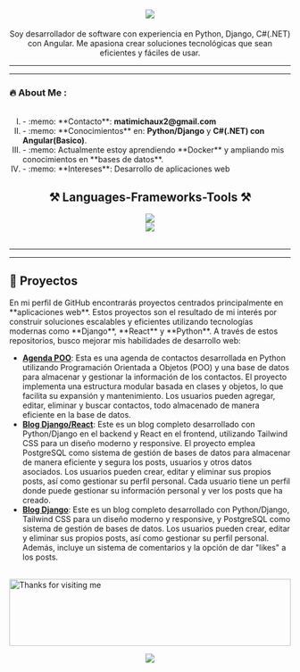<h1 align="center">
    <img src="https://readme-typing-svg.herokuapp.com/?font=Righteous&size=35&center=true&vCenter=true&width=500&height=70&duration=4000&lines=Hi+There!+👋;+I'm+Matias+Michaux!;" />
</h1>

<div id="header" align="center">
   <p>Soy desarrollador de software con experiencia en Python, Django, C#(.NET) con Angular. Me apasiona crear soluciones tecnológicas que sean eficientes y fáciles de usar.</p>
</div>

---

--- 
### :fire: About Me : <br> 

<ol type="I">
  <div align="left">
    <br><li>
      - :memo: **Contacto**: <strong>matimichaux2@gmail.com</strong>
    </li>
    <li>
      - :memo: **Conocimientos** en: <strong>Python/Django</strong> y <strong>C#(.NET) con Angular(Basico)</strong>.
    </li>
    <li>
      - :memo: Actualmente estoy aprendiendo **Docker** y ampliando mis conocimientos en **bases de datos**.
    </li>
    <li>
      - :memo: **Intereses**: Desarrollo de aplicaciones web
    </li>
  </div>
</ol>


<div> 
    <h2 align="center">⚒️ Languages-Frameworks-Tools ⚒️</h2>
<div align="center">
    <img src="https://skillicons.dev/icons?i=react,tailwind,html,css,vscode,github,git" /><br>
    <img src="https://skillicons.dev/icons?i=python,django,javascript,java,mysql" /><br>
</div>
</div>



<br/>
<hr/>
   
---
<section id="proyectos">
  <h2>🚀 Proyectos</h2>
 <p>En mi perfil de GitHub encontrarás  proyectos centrados principalmente en **aplicaciones web**. Estos proyectos son el resultado de mi interés por construir soluciones escalables y eficientes utilizando tecnologías modernas como **Django**, **React** y **Python**. A través de estos repositorios, busco mejorar mis habilidades de desarrollo web:</p>
  
  <ul>
    <li><strong><a href="https://github.com/MatiasMichaux98/AgendaPoo" target="_blank">Agenda POO</a></strong>: Esta es una agenda de contactos desarrollada en Python utilizando Programación Orientada a Objetos (POO) y una base de datos para almacenar y gestionar la información de los contactos. El proyecto implementa una estructura modular basada en clases y objetos, lo que facilita su expansión y mantenimiento. Los usuarios pueden agregar, editar, eliminar y buscar contactos, todo almacenado de manera eficiente en la base de datos.</li>
    <li><strong><a href="https://github.com/MatiasMichaux98/blog" target="_blank">Blog Django/React</a></strong>: Este es un blog completo desarrollado con Python/Django en el backend y React en el frontend, utilizando Tailwind CSS para un diseño moderno y responsive. El proyecto emplea PostgreSQL como sistema de gestión de bases de datos para almacenar de manera eficiente y segura los posts, usuarios y otros datos asociados. Los usuarios pueden crear, editar y eliminar sus propios posts, así como gestionar su perfil personal. Cada usuario tiene un perfil donde puede gestionar su información personal y ver los posts que ha creado.</li>
    <li><strong><a href="https://github.com/MatiasMichaux98/BlogDjango" target="_blank">Blog Django</a></strong>: Este es un blog completo desarrollado con Python/Django, Tailwind CSS para un diseño moderno y responsive, y PostgreSQL como sistema de gestión de bases de datos. Los usuarios pueden crear, editar y eliminar sus propios posts, así como gestionar su perfil personal. Además, incluye un sistema de comentarios y la opción de dar "likes" a los posts.</li>
  </ul>
</section>
<br>

<img height="120" alt="Thanks for visiting me" width="100%" src="https://raw.githubusercontent.com/BrunnerLivio/brunnerlivio/master/images/marquee.svg" />
<p align="center">
  <img src="https://capsule-render.vercel.app/api?type=waving&color=gradient&height=60&section=footer&width=100"/>
</p>
  
    


